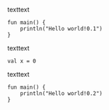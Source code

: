 texttext
```run-kotlin
fun main() {
    println("Hello world!0.1")
}
```

texttext
```
val x = 0
```
texttext
```run-kotlin
fun main() {
    println("Hello world!0.2")
}
```
